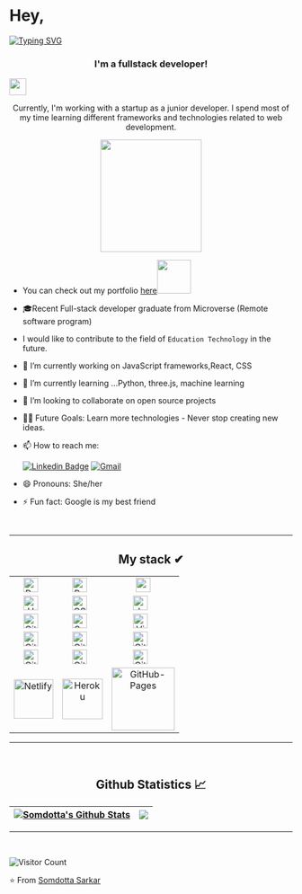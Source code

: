 # Hey,

[![Typing SVG](https://readme-typing-svg.herokuapp.com?size=35&duration=4500&color=975BF7&center=true&vCenter=true&width=1000&lines=Welcome!%F0%9F%A4%97;I'm+Somdotta+%F0%9F%91%8B;Nice+to+meet+you!%F0%9F%98%84)](https://git.io/typing-svg)

<h3 align="center"> I'm a fullstack developer!</h3>
<img align="center" src="https://media.giphy.com/media/WUlplcMpOCEmTGBtBW/giphy.gif" width="30">

<p align="center"> Currently, I'm working with a startup as a junior developer. I spend most of my time learning different frameworks and technologies related to web development.</p>
<div align="center">
<img align="center" src="https://media0.giphy.com/media/4Zgy9QqzWU8C3ugvCa/giphy.gif?cid=ecf05e47ai4hob2fx69etmw54v68gqknhlnq9ylk0dmmipgn&rid=giphy.gif&ct=g" width="180" height="200" />

</div>

- <p>You can check out my portfolio <a href="https://somdotta-dev.netlify.app/">here</a><img src="https://media.giphy.com/media/cKPse5DZaptID3YAMK/giphy.gif" width="60"></p>

- 🎓Recent Full-stack developer graduate from Microverse (Remote software program)
- I would like to contribute to the field of `Education Technology`    in the future.
- 🔭 I’m currently working on JavaScript frameworks,React, CSS
- 🌱 I’m currently learning ...Python, three.js, machine learning
- 👯 I’m looking to collaborate on open source projects
- 💪🏼 Future Goals: Learn more technologies - Never stop creating new ideas.
- 📫 How to reach me: 

   [![Linkedin Badge](https://img.shields.io/badge/LinkedIn-0077B5?style=for-the-badge&logo=linkedin&logoColor=white)](https://www.linkedin.com/in/somdottasarkar/)     [![Gmail](https://img.shields.io/badge/-GMAIL-D14836?style=for-the-badge&logo=gmail&logoColor=white)](mailto:jhilick.s@gmail.com)

- 😄 Pronouns: She/her
- ⚡ Fun fact: Google is my best friend


<br>
<hr>
<h2 align="center"> My stack ✔︎ </h2>

<table align="center">
    <tr>
      <td align="center"><img align="center" alt="React" width="26px" src="https://cdn.jsdelivr.net/gh/devicons/devicon/icons/react/react-original.svg" style="padding-right:10px;" /></td>
      <td align="center"><img align="center" alt="Redux" width="26px" src="https://encrypted-tbn0.gstatic.com/images?q=tbn:ANd9GcRbDn-_kLAcnntK415Ct2XJd9Uz6A74Qs6LkvcoS6GNWzG-0zsBTBS1EUTYdJXXJn-JnqQ&usqp=CAU" style="padding-right:10px;" /></td>
      <td align="center"><img align="center" alt="npm" width="26px" src="https://www.svgrepo.com/show/354126/npm-icon.svg"/></td>
    </tr>
    <tr>
        <td align="center"><img align="center" alt="HTML5" width="26px" src="https://cdn.jsdelivr.net/gh/devicons/devicon/icons/html5/html5-original.svg" style="padding-right:10px;" /></td>
        <td align="center"><img align="center" alt="CSS3" width="26px" src="https://cdn.jsdelivr.net/gh/devicons/devicon/icons/css3/css3-original.svg" style="padding-right:10px;" /></td>
        <td align="center"><img align="center" alt="JavaScript" width="26px" src="https://cdn.jsdelivr.net/gh/devicons/devicon/icons/javascript/javascript-original.svg" style="padding-right:10px;" /></td>
    </tr>
    <tr>
        <td align="center"><img align="center" alt="GitHub" width="26px" src="https://user-images.githubusercontent.com/3369400/139447912-e0f43f33-6d9f-45f8-be46-2df5bbc91289.png" style="padding-right:10px;" /></td>
        <td align="center"><img align="center" alt="Sass" width="26px" src="https://cdn.jsdelivr.net/gh/devicons/devicon/icons/sass/sass-original.svg" style="padding-right:10px;" /></td>
        <td align="center">
        <img align="center" alt="Visual Studio Code" width="26px" src="https://cdn.jsdelivr.net/gh/devicons/devicon/icons/vscode/vscode-original.svg" style="padding-right:10px;" /></td>
    </tr>
    <tr>
      <td align="center"><img align="center" alt="Git" width="26px" src="https://cdn.jsdelivr.net/gh/devicons/devicon/icons/git/git-original.svg" style="padding-right:10px;" /></td>
      <td align="center"><img align="center" alt="Git" width="26px" src="https://www.pngitem.com/pimgs/m/288-2880547_node-node-js-hd-png-download.png" style="padding-right:10px;" /></td>
      <td align="center"><img align="center" alt="Git" width="26px" src="https://upload.wikimedia.org/wikipedia/commons/thumb/2/29/Postgresql_elephant.svg/1985px-Postgresql_elephant.svg.png" style="padding-right:10px;" /></td>
    </tr>
    <tr>
      <td align="center"><img align="center" alt="Git" width="26px" src="https://upload.wikimedia.org/wikipedia/commons/thumb/7/73/Ruby_logo.svg/1200px-Ruby_logo.svg.png" style="padding-right:10px;" /></td>
      <td align="center"><img align="center" alt="Git" width="26px" src="https://upload.wikimedia.org/wikipedia/commons/thumb/6/62/Ruby_On_Rails_Logo.svg/1200px-Ruby_On_Rails_Logo.svg.png" style="padding-right:10px;" /></td>
      <td align="center"><img align="center" alt="Git" width="26px" src="https://user-images.githubusercontent.com/5307958/38454395-eba34a8a-3a90-11e8-9c95-680a7aea037f.png" style="padding-right:10px;" /></td>
    </tr>
    <tr>
      <td align="center"><img alt="Netlify" width="70px" src="https://img.shields.io/badge/-Netlify-white?logo=Netlify&logoColor=00C7B7&style=plastic"/></td>
      <td align="center"><img alt="Heroku" width="72px" src="https://img.shields.io/badge/-Heroku-white?logo=Heroku&logoColor=430098&style=plastic"/></td>
      <td align="center"><img alt="GitHub-Pages" width="112px" src="https://img.shields.io/badge/-GitHub%20Pages-white?logo=GitHub-Pages&logoColor=222222&style=plastic"/></td>
    </tr>
</table>
<hr>

<br>

  <h2 align="center"> Github Statistics 📈 </h2>


| <a href="https://github-readme-stats.vercel.app/api?username=Somdotta07&show_icons=true&theme=radical"><img align="center" src="https://github-readme-stats.vercel.app/api?username=Somdotta07&show_icons=true&theme=radical" alt="Somdotta's Github Stats" /></a> | <a href="https://github-readme-stats.vercel.app/api/top-langs/?username=Somdotta07&layout=compact&theme=radical"><img align="center" src="https://github-readme-stats.vercel.app/api/top-langs/?username=Somdotta07&layout=compact&theme=radical" /></a> |
| ------------- | ------------- |
<hr>
<br>

![Visitor Count](https://profile-counter.glitch.me/{Somdotta07}/count.svg)

⭐️ From [Somdotta Sarkar](http://www.github.com/Somdotta07)
